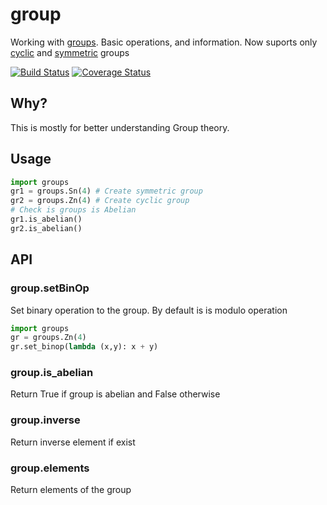 # group

Working with [groups](https://en.wikipedia.org/wiki/Group_%28mathematics%29). Basic operations, and information. Now suports only [cyclic](https://en.wikipedia.org/wiki/Cyclic_group) and [symmetric](https://en.wikipedia.org/wiki/Symmetric_group) groups

 [![Build Status](https://travis-ci.org/saromanov/group.svg?branch=master)](https://travis-ci.org/saromanov/group) [![Coverage Status](https://coveralls.io/repos/saromanov/group/badge.svg?branch=master&service=github)](https://coveralls.io/github/saromanov/group?branch=master)

## Why?
This is mostly for better understanding Group theory.

## Usage

```python
import groups
gr1 = groups.Sn(4) # Create symmetric group
gr2 = groups.Zn(4) # Create cyclic group
# Check is groups is Abelian
gr1.is_abelian()
gr2.is_abelian()
```

## API
### group.setBinOp
Set binary operation to the group. By default is is modulo operation
```python
import groups
gr = groups.Zn(4)
gr.set_binop(lambda (x,y): x + y)
```

### group.is_abelian
Return True if group is abelian and False otherwise

### group.inverse
Return inverse element if exist

### group.elements
Return elements of the group

